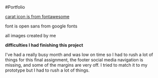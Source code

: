 #Portfolio

[carat icon is from fontawesome](https://https://fontawesome.com/)

font is open sans from google fonts

all images created by me

**difficulties I had finishing this project**


I've had a really busy month and was low on time so I had to rush a lot of things for this final assignment, the footer social media navigation is missing, and some of the margins are very off. I tried to match it to my prototype but I had to rush a lot of things.

